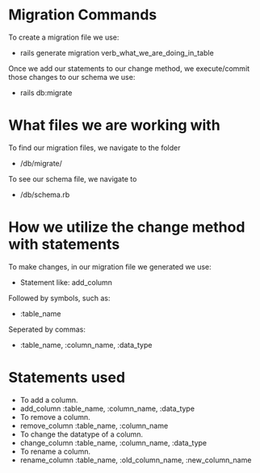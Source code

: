 # Migration Commands

To create a migration file we use:
- rails generate migration verb_what_we_are_doing_in_table

Once we add our statements to our change method, we execute/commit those changes to our schema we use:
- rails db:migrate

# What files we are working with

To find our migration files, we navigate to the folder
- /db/migrate/

To see our schema file, we navigate to
- /db/schema.rb

# How we utilize the change method with statements

To make changes, in our migration file we generated we use:

- Statement like: add_column

Followed by symbols, such as:
- :table_name

Seperated by commas:
- :table_name, :column_name, :data_type

# Statements used

- To add a column.
 - add_column :table_name, :column_name, :data_type
- To remove a column.
 - remove_column :table_name, :column_name
- To change the datatype of a column.
 - change_column :table_name, :column_name, :data_type
- To rename a column.
 - rename_column :table_name, :old_column_name, :new_column_name